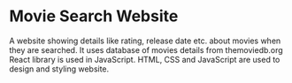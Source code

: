 # Movie Search Website

A website showing details like rating, release date etc. about movies when they are searched.
It uses database of movies details from themoviedb.org
React library is used in JavaScript.
HTML, CSS and JavaScript are used to design and styling website.
